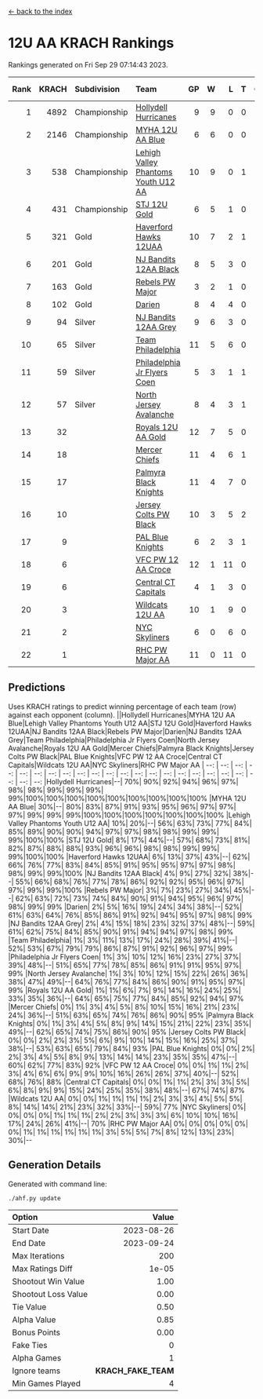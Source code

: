 [<- back to the index](readme.md)
# 12U AA KRACH Rankings
Rankings generated on Fri Sep 29 07:14:43 2023.

Rank|KRACH|Subdivision|Team|GP|W|L|T|OTW|OTL|SoS|Exp Wins|Win Diff
---:|---:|:---|:---|---:|---:|---:|---:|---:|---:|---:|---:|---:
1|4892|Championship|[Hollydell Hurricanes](https://gamesheetstats.com/seasons/3659/teams/141133/schedule)|9|9|0|0|2|0|80|9.8|-0.0
2|2146|Championship|[MYHA 12U AA Blue](https://gamesheetstats.com/seasons/3659/teams/141123/schedule)|6|6|0|0|1|0|50|6.8|-0.0
3|538|Championship|[Lehigh Valley Phantoms Youth U12 AA](https://gamesheetstats.com/seasons/3659/teams/141129/schedule)|10|9|0|1|0|0|39|10.4|0.0
4|431|Championship|[STJ 12U Gold](https://gamesheetstats.com/seasons/3659/teams/141122/schedule)|6|5|1|0|1|0|112|5.9|0.0
5|321|Gold|[Haverford Hawks 12UAA](https://gamesheetstats.com/seasons/3659/teams/141127/schedule)|10|7|2|1|0|2|543|8.4|0.0
6|201|Gold|[NJ Bandits 12AA Black](https://gamesheetstats.com/seasons/3659/teams/141126/schedule)|8|5|3|0|0|1|858|5.9|0.0
7|163|Gold|[Rebels PW Major](https://gamesheetstats.com/seasons/3659/teams/141138/schedule)|3|2|1|0|0|0|75|2.9|0.0
8|102|Gold|[Darien](https://gamesheetstats.com/seasons/3659/teams/141125/schedule)|8|4|4|0|1|1|341|4.9|0.0
9|94|Silver|[NJ Bandits 12AA Grey](https://gamesheetstats.com/seasons/3659/teams/141134/schedule)|9|6|3|0|1|0|569|6.9|0.0
10|65|Silver|[Team Philadelphia](https://gamesheetstats.com/seasons/3659/teams/141128/schedule)|11|5|6|0|1|0|633|5.9|0.0
11|59|Silver|[Philadelphia Jr Flyers Coen](https://gamesheetstats.com/seasons/3659/teams/141143/schedule)|5|3|1|1|0|0|64|4.4|0.0
12|57|Silver|[North Jersey Avalanche](https://gamesheetstats.com/seasons/3659/teams/141137/schedule)|8|4|3|1|0|2|626|5.4|0.0
13|32||[Royals 12U AA Gold](https://gamesheetstats.com/seasons/3659/teams/141142/schedule)|12|7|5|0|0|0|434|7.9|0.0
14|18||[Mercer Chiefs](https://gamesheetstats.com/seasons/3659/teams/141135/schedule)|11|4|6|1|0|0|83|5.4|0.0
15|17||[Palmyra Black Knights](https://gamesheetstats.com/seasons/3659/teams/141130/schedule)|11|4|7|0|1|0|844|4.9|0.0
16|10||[Jersey Colts PW Black](https://gamesheetstats.com/seasons/3659/teams/141141/schedule)|10|3|5|2|0|0|95|4.9|0.0
17|9||[PAL Blue Knights](https://gamesheetstats.com/seasons/3659/teams/141139/schedule)|6|2|3|1|0|0|24|3.4|0.0
18|6||[VFC PW 12 AA Croce](https://gamesheetstats.com/seasons/3659/teams/141131/schedule)|12|1|11|0|0|1|546|1.9|0.0
19|6||[Central CT Capitals](https://gamesheetstats.com/seasons/3659/teams/141124/schedule)|4|1|3|0|0|1|452|1.9|0.0
20|3||[Wildcats 12U AA](https://gamesheetstats.com/seasons/3659/teams/141136/schedule)|10|1|9|0|0|0|714|1.9|0.0
21|2||[NYC Skyliners](https://gamesheetstats.com/seasons/3659/teams/141144/schedule)|6|0|6|0|0|0|139|0.9|0.0
22|1||[RHC PW Major AA](https://gamesheetstats.com/seasons/3659/teams/141132/schedule)|11|0|11|0|0|0|89|0.9|0.0

## Predictions
Uses KRACH ratings to predict winning percentage of each team (row) against each opponent (column).
||Hollydell Hurricanes|MYHA 12U AA Blue|Lehigh Valley Phantoms Youth U12 AA|STJ 12U Gold|Haverford Hawks 12UAA|NJ Bandits 12AA Black|Rebels PW Major|Darien|NJ Bandits 12AA Grey|Team Philadelphia|Philadelphia Jr Flyers Coen|North Jersey Avalanche|Royals 12U AA Gold|Mercer Chiefs|Palmyra Black Knights|Jersey Colts PW Black|PAL Blue Knights|VFC PW 12 AA Croce|Central CT Capitals|Wildcats 12U AA|NYC Skyliners|RHC PW Major AA
| --: | --: | --: | --: | --: | --: | --: | --: | --: | --: | --: | --: | --: | --: | --: | --: | --: | --: | --: | --: | --: | --: | --: 
|Hollydell Hurricanes|--| 70%| 90%| 92%| 94%| 96%| 97%| 98%| 98%| 99%| 99%| 99%| 99%|100%|100%|100%|100%|100%|100%|100%|100%|100%
|MYHA 12U AA Blue| 30%|--| 80%| 83%| 87%| 91%| 93%| 95%| 96%| 97%| 97%| 97%| 99%| 99%| 99%|100%|100%|100%|100%|100%|100%|100%
|Lehigh Valley Phantoms Youth U12 AA| 10%| 20%|--| 56%| 63%| 73%| 77%| 84%| 85%| 89%| 90%| 90%| 94%| 97%| 97%| 98%| 98%| 99%| 99%| 99%|100%|100%
|STJ 12U Gold|  8%| 17%| 44%|--| 57%| 68%| 73%| 81%| 82%| 87%| 88%| 88%| 93%| 96%| 96%| 98%| 98%| 99%| 99%| 99%|100%|100%
|Haverford Hawks 12UAA|  6%| 13%| 37%| 43%|--| 62%| 66%| 76%| 77%| 83%| 84%| 85%| 91%| 95%| 95%| 97%| 97%| 98%| 98%| 99%| 99%|100%
|NJ Bandits 12AA Black|  4%|  9%| 27%| 32%| 38%|--| 55%| 66%| 68%| 76%| 77%| 78%| 86%| 92%| 92%| 95%| 96%| 97%| 97%| 99%| 99%|100%
|Rebels PW Major|  3%|  7%| 23%| 27%| 34%| 45%|--| 62%| 63%| 72%| 73%| 74%| 84%| 90%| 91%| 94%| 95%| 96%| 97%| 98%| 99%| 99%
|Darien|  2%|  5%| 16%| 19%| 24%| 34%| 38%|--| 52%| 61%| 63%| 64%| 76%| 85%| 86%| 91%| 92%| 94%| 95%| 97%| 98%| 99%
|NJ Bandits 12AA Grey|  2%|  4%| 15%| 18%| 23%| 32%| 37%| 48%|--| 59%| 61%| 62%| 75%| 84%| 85%| 90%| 91%| 94%| 94%| 97%| 98%| 99%
|Team Philadelphia|  1%|  3%| 11%| 13%| 17%| 24%| 28%| 39%| 41%|--| 52%| 53%| 67%| 79%| 79%| 86%| 87%| 91%| 92%| 96%| 97%| 99%
|Philadelphia Jr Flyers Coen|  1%|  3%| 10%| 12%| 16%| 23%| 27%| 37%| 39%| 48%|--| 51%| 65%| 77%| 78%| 85%| 86%| 91%| 91%| 95%| 97%| 99%
|North Jersey Avalanche|  1%|  3%| 10%| 12%| 15%| 22%| 26%| 36%| 38%| 47%| 49%|--| 64%| 76%| 77%| 84%| 86%| 90%| 91%| 95%| 97%| 99%
|Royals 12U AA Gold|  1%|  1%|  6%|  7%|  9%| 14%| 16%| 24%| 25%| 33%| 35%| 36%|--| 64%| 65%| 75%| 77%| 84%| 85%| 92%| 94%| 97%
|Mercer Chiefs|  0%|  1%|  3%|  4%|  5%|  8%| 10%| 15%| 16%| 21%| 23%| 24%| 36%|--| 51%| 63%| 65%| 74%| 76%| 86%| 90%| 95%
|Palmyra Black Knights|  0%|  1%|  3%|  4%|  5%|  8%|  9%| 14%| 15%| 21%| 22%| 23%| 35%| 49%|--| 62%| 65%| 74%| 75%| 86%| 90%| 95%
|Jersey Colts PW Black|  0%|  0%|  2%|  2%|  3%|  5%|  6%|  9%| 10%| 14%| 15%| 16%| 25%| 37%| 38%|--| 53%| 63%| 65%| 79%| 84%| 93%
|PAL Blue Knights|  0%|  0%|  2%|  2%|  3%|  4%|  5%|  8%|  9%| 13%| 14%| 14%| 23%| 35%| 35%| 47%|--| 60%| 62%| 77%| 83%| 92%
|VFC PW 12 AA Croce|  0%|  0%|  1%|  1%|  2%|  3%|  4%|  6%|  6%|  9%|  9%| 10%| 16%| 26%| 26%| 37%| 40%|--| 52%| 68%| 76%| 88%
|Central CT Capitals|  0%|  0%|  1%|  1%|  2%|  3%|  3%|  5%|  6%|  8%|  9%|  9%| 15%| 24%| 25%| 35%| 38%| 48%|--| 67%| 74%| 87%
|Wildcats 12U AA|  0%|  0%|  1%|  1%|  1%|  1%|  2%|  3%|  3%|  4%|  5%|  5%|  8%| 14%| 14%| 21%| 23%| 32%| 33%|--| 59%| 77%
|NYC Skyliners|  0%|  0%|  0%|  0%|  1%|  1%|  1%|  2%|  2%|  3%|  3%|  3%|  6%| 10%| 10%| 16%| 17%| 24%| 26%| 41%|--| 70%
|RHC PW Major AA|  0%|  0%|  0%|  0%|  0%|  0%|  1%|  1%|  1%|  1%|  1%|  1%|  3%|  5%|  5%|  7%|  8%| 12%| 13%| 23%| 30%|--

## Generation Details

Generated with command line:
```
./ahf.py update
```

| Option | Value |
| :----- | ----: |
| Start Date | 2023-08-26 |
| End Date | 2023-09-24 |
| Max Iterations | 200 |
| Max Ratings Diff | 1e-05 |
| Shootout Win Value | 1.00 |
| Shootout Loss Value | 0.00 |
| Tie Value | 0.50 |
| Alpha Value | 0.85 |
| Bonus Points | 0.00 |
| Fake Ties | 0 |
| Alpha Games | 1 |
| Ignore teams | __KRACH_FAKE_TEAM__ |
| Min Games Played | 4 |

